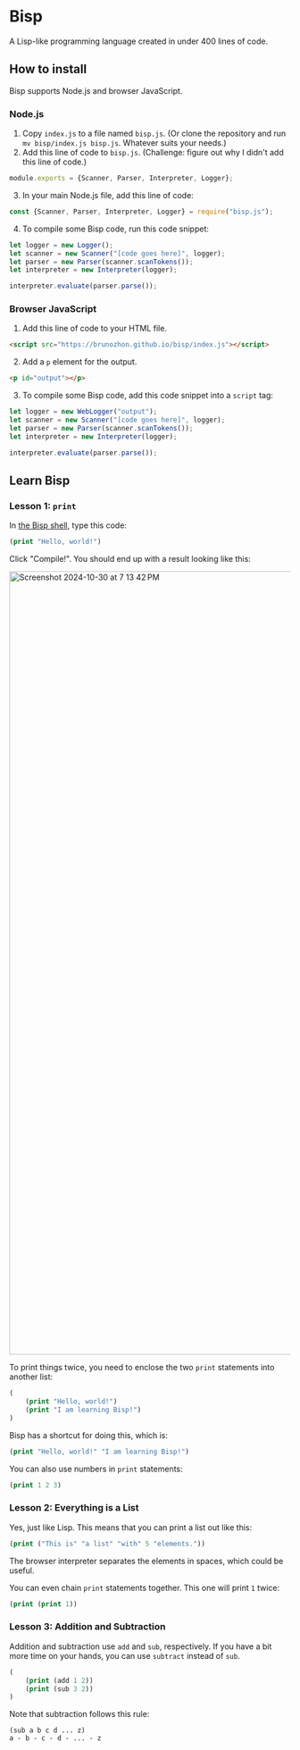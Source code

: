 # Bisp

A Lisp-like programming language created in under 400 lines of code.

## How to install

Bisp supports Node.js and browser JavaScript.

### Node.js

1. Copy `index.js` to a file named `bisp.js`. (Or clone the repository and run `mv bisp/index.js bisp.js`. Whatever suits your needs.)
2. Add this line of code to `bisp.js`. (Challenge: figure out why I didn't add this line of code.)
```js
module.exports = {Scanner, Parser, Interpreter, Logger};
```
3. In your main Node.js file, add this line of code:
```js
const {Scanner, Parser, Interpreter, Logger} = require("bisp.js");
```
4. To compile some Bisp code, run this code snippet:
```js
let logger = new Logger();
let scanner = new Scanner("[code goes here]", logger);
let parser = new Parser(scanner.scanTokens());
let interpreter = new Interpreter(logger);

interpreter.evaluate(parser.parse());
```

### Browser JavaScript

1. Add this line of code to your HTML file.
```html
<script src="https://brunozhon.github.io/bisp/index.js"></script>
```
2. Add a `p` element for the output.
```html
<p id="output"></p>
```
3. To compile some Bisp code, add this code snippet into a `script` tag:
```js
let logger = new WebLogger("output");
let scanner = new Scanner("[code goes here]", logger);
let parser = new Parser(scanner.scanTokens());
let interpreter = new Interpreter(logger);

interpreter.evaluate(parser.parse());
```

## Learn Bisp

### Lesson 1: `print`

In [the Bisp shell](https://brunozhon.github.io/bisp/), type this code:

```lisp
(print "Hello, world!")
```

Click "Compile!". You should end up with a result looking like this:

<img width="1403" alt="Screenshot 2024-10-30 at 7 13 42 PM" src="https://github.com/user-attachments/assets/fb7c137e-0fa7-4d17-b99a-955a078eb871">

To print things twice, you need to enclose the two `print` statements into another list:

```lisp
(
    (print "Hello, world!")
    (print "I am learning Bisp!")
)
```

Bisp has a shortcut for doing this, which is:

```lisp
(print "Hello, world!" "I am learning Bisp!")
```

You can also use numbers in `print` statements:

```lisp
(print 1 2 3)
```

### Lesson 2: Everything is a List

Yes, just like Lisp. This means that you can print a list out like this:

```lisp
(print ("This is" "a list" "with" 5 "elements."))
```

The browser interpreter separates the elements in spaces, which could be useful.

You can even chain `print` statements together. This one will print `1` twice:

```lisp
(print (print 1))
```

### Lesson 3: Addition and Subtraction

Addition and subtraction use `add` and `sub`, respectively. If you have a bit more time on your hands, you can use `subtract` instead of `sub`.

```lisp
(
    (print (add 1 2))
    (print (sub 3 2))
)
```

Note that subtraction follows this rule:

```
(sub a b c d ... z)
a - b - c - d - ... - z
```

